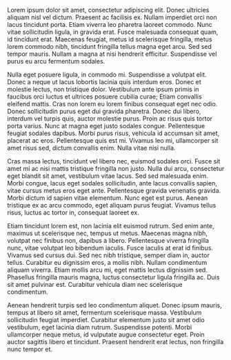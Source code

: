 Lorem ipsum dolor sit amet, consectetur adipiscing elit. Donec ultricies aliquam nisl vel dictum. Praesent ac facilisis ex. Nullam imperdiet orci non lacus tincidunt porta. Etiam viverra leo pharetra laoreet commodo. Nunc vitae sollicitudin ligula, in gravida erat. Fusce malesuada consequat quam, id tincidunt erat. Maecenas feugiat, metus id scelerisque fringilla, metus lorem commodo nibh, tincidunt fringilla tellus magna eget arcu. Sed sed tempor mauris. Nullam a magna at nisi hendrerit efficitur. Suspendisse vel purus eu arcu fermentum sodales.

Nulla eget posuere ligula, in commodo mi. Suspendisse a volutpat elit. Donec a neque ut lacus lobortis lacinia quis interdum eros. Donec et molestie lectus, non tristique dolor. Vestibulum ante ipsum primis in faucibus orci luctus et ultrices posuere cubilia curae; Etiam convallis eleifend mattis. Cras non lorem eu lorem finibus consequat eget nec odio. Donec sollicitudin purus eget dui gravida pharetra. Donec dui libero, interdum vel turpis quis, auctor molestie purus. Proin ac risus quis tortor porta varius. Nunc at magna eget justo sodales congue. Pellentesque feugiat sodales dapibus. Morbi purus risus, vehicula id accumsan sit amet, placerat ac eros. Pellentesque quis est mi. Vivamus leo mi, ullamcorper sit amet risus sed, dictum convallis enim. Nulla vitae nisi nulla.

Cras massa lectus, tincidunt vel libero nec, euismod sodales orci. Fusce sit amet mi ac nisi mattis tristique fringilla non justo. Nulla dui arcu, consectetur eget blandit sit amet, vestibulum vitae lacus. Sed sed malesuada enim. Morbi congue, lacus eget sodales sollicitudin, ante lacus convallis sapien, vitae cursus metus eros eget ante. Pellentesque gravida venenatis gravida. Morbi dictum id sapien vitae elementum. Nunc eget est purus. Aenean tristique ex ac arcu commodo, eget aliquam purus feugiat. Vivamus tellus risus, luctus ac tortor in, consequat laoreet ex.

Etiam tincidunt lorem est, non lacinia elit euismod rutrum. Sed enim ante, maximus ut scelerisque nec, tempus ut metus. Maecenas magna nibh, volutpat nec finibus non, dapibus a libero. Pellentesque viverra fringilla nunc, vitae volutpat leo bibendum iaculis. Fusce iaculis at erat id finibus. Vivamus sed cursus dui. Sed nec nibh tristique, semper diam in, auctor tellus. Curabitur eu dignissim eros, a mollis nibh. Nullam condimentum aliquam viverra. Etiam mollis arcu mi, eget mattis lectus dignissim sed. Phasellus fringilla mauris magna, luctus consectetur ligula fringilla ac. Duis sit amet pulvinar est. Curabitur vehicula diam nec scelerisque condimentum.

Aenean hendrerit turpis sed leo condimentum aliquet. Donec ipsum mauris, tempus at libero sit amet, fermentum scelerisque massa. Vestibulum sollicitudin feugiat imperdiet. Curabitur elementum justo sit amet odio vestibulum, eget lacinia diam rutrum. Suspendisse potenti. Morbi ullamcorper neque metus, id vulputate augue consectetur eget. Proin auctor sagittis libero et tincidunt. Praesent hendrerit erat lectus, non fringilla nunc tempor et. 
